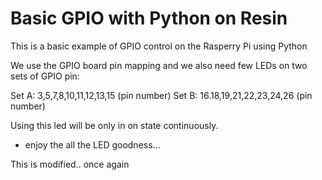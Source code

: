 # Basic GPIO with Python on Resin
This is a basic example of GPIO control on the Rasperry Pi using Python

We use the GPIO board pin mapping and we also need few LEDs on two sets of GPIO pin:

Set A: 3,5,7,8,10,11,12,13,15 (pin number)
Set B: 16.18,19,21,22,23,24,26 (pin number)

Using this led will be only in on state continuously.

* enjoy the all the LED goodness...

This is modified.. once again
